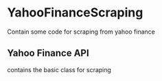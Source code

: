 # YahooFinanceScraping
Contain some code for scraping from yahoo finance

## Yahoo Finance API
contains the basic class for scraping